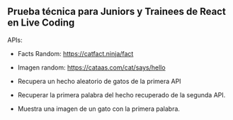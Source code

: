 ## Prueba técnica para Juniors y Trainees de React en Live Coding

APIs:

- Facts Random: https://catfact.ninja/fact

- Imagen random: https://cataas.com/cat/says/hello

* Recupera un hecho aleatorio de gatos de la primera API

* Recuperar la primera palabra del hecho recuperado de la segunda API.

* Muestra una imagen de un gato con la primera palabra.
